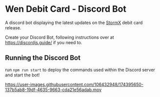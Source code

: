 # Wen Debit Card - Discord Bot
A discord bot displaying the latest updates on the [StormX](https://stormx.io/debit-card) debit card release.

Create your Discord Bot, following instructions over at https://discordjs.guide/ if you need to. 

## Running the Discord Bot

run `npm run start` to deploy the commands used within the Discord server and start the bot!


https://user-images.githubusercontent.com/106432948/174395650-137b5ab8-19df-4635-9663-cda21e56adab.mov


